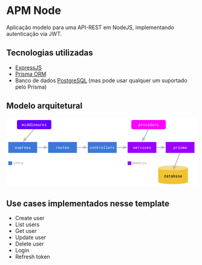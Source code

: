 # APM Node

Aplicação modelo para uma API-REST em NodeJS, implementando autenticação via JWT.

## Tecnologias utilizadas

- [ExpressJS](https://expressjs.com/)
- [Prisma ORM](https://www.prisma.io/)
- Banco de dados [PostgreSQL](https://www.postgresql.org/) (mas pode usar qualquer um suportado pelo Prisma)

## Modelo arquitetural

![image info](./screenshots/architecture.png)

## Use cases implementados nesse template

- Create user
- List users
- Get user
- Update user
- Delete user
- Login
- Refresh token
